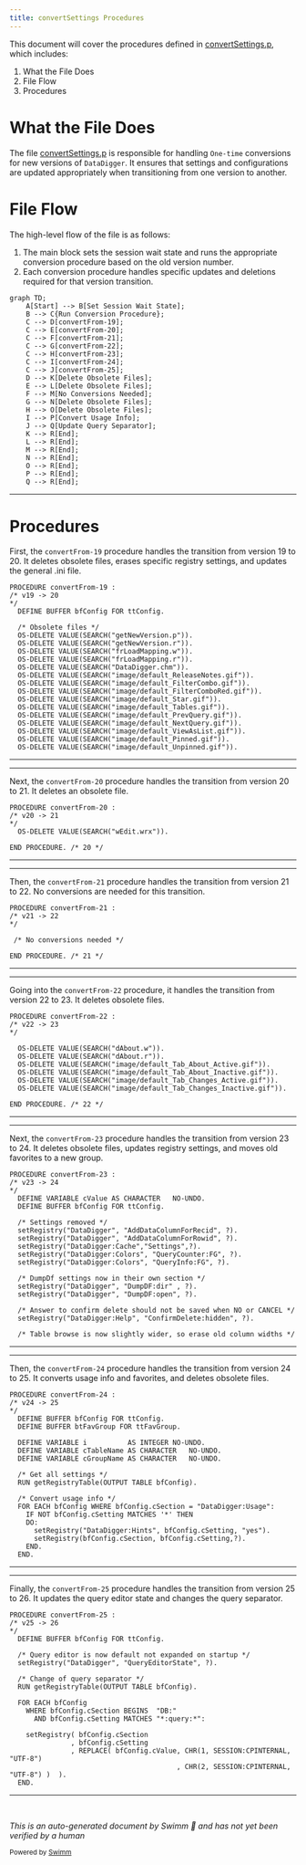 ```yaml
---
title: convertSettings Procedures
---
```

This document will cover the procedures defined in <SwmPath>[convertSettings.p](convertSettings.p)</SwmPath>, which includes:

1. What the File Does
2. File Flow
3. Procedures

# What the File Does

The file <SwmPath>[convertSettings.p](convertSettings.p)</SwmPath> is responsible for handling <SwmToken path="convertSettings.p" pos="6:3:5" line-data=" *  One-time conversions for new versions of DataDigger">`One-time`</SwmToken> conversions for new versions of <SwmToken path="convertSettings.p" pos="88:10:10" line-data="  OS-DELETE VALUE(SEARCH(&quot;DataDigger.chm&quot;)).">`DataDigger`</SwmToken>. It ensures that settings and configurations are updated appropriately when transitioning from one version to another.

# File Flow

The high-level flow of the file is as follows:

1. The main block sets the session wait state and runs the appropriate conversion procedure based on the old version number.
2. Each conversion procedure handles specific updates and deletions required for that version transition.

```mermaid
graph TD;
    A[Start] --> B[Set Session Wait State];
    B --> C{Run Conversion Procedure};
    C --> D[convertFrom-19];
    C --> E[convertFrom-20];
    C --> F[convertFrom-21];
    C --> G[convertFrom-22];
    C --> H[convertFrom-23];
    C --> I[convertFrom-24];
    C --> J[convertFrom-25];
    D --> K[Delete Obsolete Files];
    E --> L[Delete Obsolete Files];
    F --> M[No Conversions Needed];
    G --> N[Delete Obsolete Files];
    H --> O[Delete Obsolete Files];
    I --> P[Convert Usage Info];
    J --> Q[Update Query Separator];
    K --> R[End];
    L --> R[End];
    M --> R[End];
    N --> R[End];
    O --> R[End];
    P --> R[End];
    Q --> R[End];
```

<SwmSnippet path="/convertSettings.p" line="78">

---

# Procedures

First, the <SwmToken path="convertSettings.p" pos="78:2:4" line-data="PROCEDURE convertFrom-19 :">`convertFrom-19`</SwmToken> procedure handles the transition from version 19 to 20. It deletes obsolete files, erases specific registry settings, and updates the general .ini file.

```openedge abl
PROCEDURE convertFrom-19 :
/* v19 -> 20
*/
  DEFINE BUFFER bfConfig FOR ttConfig.

  /* Obsolete files */
  OS-DELETE VALUE(SEARCH("getNewVersion.p")).
  OS-DELETE VALUE(SEARCH("getNewVersion.r")).
  OS-DELETE VALUE(SEARCH("frLoadMapping.w")).
  OS-DELETE VALUE(SEARCH("frLoadMapping.r")).
  OS-DELETE VALUE(SEARCH("DataDigger.chm")).
  OS-DELETE VALUE(SEARCH("image/default_ReleaseNotes.gif")).
  OS-DELETE VALUE(SEARCH("image/default_FilterCombo.gif")).
  OS-DELETE VALUE(SEARCH("image/default_FilterComboRed.gif")).
  OS-DELETE VALUE(SEARCH("image/default_Star.gif")).
  OS-DELETE VALUE(SEARCH("image/default_Tables.gif")).
  OS-DELETE VALUE(SEARCH("image/default_PrevQuery.gif")).
  OS-DELETE VALUE(SEARCH("image/default_NextQuery.gif")).
  OS-DELETE VALUE(SEARCH("image/default_ViewAsList.gif")).
  OS-DELETE VALUE(SEARCH("image/default_Pinned.gif")).
  OS-DELETE VALUE(SEARCH("image/default_Unpinned.gif")).
```

---

</SwmSnippet>

<SwmSnippet path="/convertSettings.p" line="139">

---

Next, the <SwmToken path="convertSettings.p" pos="139:2:4" line-data="PROCEDURE convertFrom-20 :">`convertFrom-20`</SwmToken> procedure handles the transition from version 20 to 21. It deletes an obsolete file.

```openedge abl
PROCEDURE convertFrom-20 :
/* v20 -> 21
*/
  OS-DELETE VALUE(SEARCH("wEdit.wrx")).

END PROCEDURE. /* 20 */
```

---

</SwmSnippet>

<SwmSnippet path="/convertSettings.p" line="154">

---

Then, the <SwmToken path="convertSettings.p" pos="154:2:4" line-data="PROCEDURE convertFrom-21 :">`convertFrom-21`</SwmToken> procedure handles the transition from version 21 to 22. No conversions are needed for this transition.

```openedge abl
PROCEDURE convertFrom-21 :
/* v21 -> 22
*/
 
 /* No conversions needed */

END PROCEDURE. /* 21 */
```

---

</SwmSnippet>

<SwmSnippet path="/convertSettings.p" line="170">

---

Going into the <SwmToken path="convertSettings.p" pos="170:2:4" line-data="PROCEDURE convertFrom-22 :">`convertFrom-22`</SwmToken> procedure, it handles the transition from version 22 to 23. It deletes obsolete files.

```openedge abl
PROCEDURE convertFrom-22 :
/* v22 -> 23
*/

  OS-DELETE VALUE(SEARCH("dAbout.w")).
  OS-DELETE VALUE(SEARCH("dAbout.r")).
  OS-DELETE VALUE(SEARCH("image/default_Tab_About_Active.gif")).
  OS-DELETE VALUE(SEARCH("image/default_Tab_About_Inactive.gif")).
  OS-DELETE VALUE(SEARCH("image/default_Tab_Changes_Active.gif")).
  OS-DELETE VALUE(SEARCH("image/default_Tab_Changes_Inactive.gif")).

END PROCEDURE. /* 22 */
```

---

</SwmSnippet>

<SwmSnippet path="/convertSettings.p" line="191">

---

Next, the <SwmToken path="convertSettings.p" pos="191:2:4" line-data="PROCEDURE convertFrom-23 :">`convertFrom-23`</SwmToken> procedure handles the transition from version 23 to 24. It deletes obsolete files, updates registry settings, and moves old favorites to a new group.

```openedge abl
PROCEDURE convertFrom-23 :
/* v23 -> 24
*/
  DEFINE VARIABLE cValue AS CHARACTER   NO-UNDO.
  DEFINE BUFFER bfConfig FOR ttConfig.

  /* Settings removed */
  setRegistry("DataDigger", "AddDataColumnForRecid", ?).
  setRegistry("DataDigger", "AddDataColumnForRowid", ?).
  setRegistry("DataDigger:Cache","Settings",?).
  setRegistry("DataDigger:Colors", "QueryCounter:FG", ?).
  setRegistry("DataDigger:Colors", "QueryInfo:FG", ?).

  /* DumpDf settings now in their own section */
  setRegistry("DataDigger", "DumpDF:dir" , ?).
  setRegistry("DataDigger", "DumpDF:open", ?).

  /* Answer to confirm delete should not be saved when NO or CANCEL */
  setRegistry("DataDigger:Help", "ConfirmDelete:hidden", ?).

  /* Table browse is now slightly wider, so erase old column widths */
```

---

</SwmSnippet>

<SwmSnippet path="/convertSettings.p" line="314">

---

Then, the <SwmToken path="convertSettings.p" pos="314:2:4" line-data="PROCEDURE convertFrom-24 :">`convertFrom-24`</SwmToken> procedure handles the transition from version 24 to 25. It converts usage info and favorites, and deletes obsolete files.

```openedge abl
PROCEDURE convertFrom-24 :
/* v24 -> 25
*/
  DEFINE BUFFER bfConfig FOR ttConfig.
  DEFINE BUFFER btFavGroup FOR ttFavGroup.

  DEFINE VARIABLE i          AS INTEGER NO-UNDO.
  DEFINE VARIABLE cTableName AS CHARACTER   NO-UNDO.
  DEFINE VARIABLE cGroupName AS CHARACTER   NO-UNDO.

  /* Get all settings */
  RUN getRegistryTable(OUTPUT TABLE bfConfig).

  /* Convert usage info */
  FOR EACH bfConfig WHERE bfConfig.cSection = "DataDigger:Usage":
    IF NOT bfConfig.cSetting MATCHES '*' THEN
    DO:
      setRegistry("DataDigger:Hints", bfConfig.cSetting, "yes").
      setRegistry(bfConfig.cSection, bfConfig.cSetting,?).
    END.
  END.
```

---

</SwmSnippet>

<SwmSnippet path="/convertSettings.p" line="379">

---

Finally, the <SwmToken path="convertSettings.p" pos="379:2:4" line-data="PROCEDURE convertFrom-25 :">`convertFrom-25`</SwmToken> procedure handles the transition from version 25 to 26. It updates the query editor state and changes the query separator.

```openedge abl
PROCEDURE convertFrom-25 :
/* v25 -> 26
*/
  DEFINE BUFFER bfConfig FOR ttConfig.

  /* Query editor is now default not expanded on startup */
  setRegistry("DataDigger", "QueryEditorState", ?).

  /* Change of query separator */
  RUN getRegistryTable(OUTPUT TABLE bfConfig).

  FOR EACH bfConfig 
    WHERE bfConfig.cSection BEGINS  "DB:" 
      AND bfConfig.cSetting MATCHES "*:query:*":

    setRegistry( bfConfig.cSection
               , bfConfig.cSetting
               , REPLACE( bfConfig.cValue, CHR(1, SESSION:CPINTERNAL, "UTF-8")
                                         , CHR(2, SESSION:CPINTERNAL, "UTF-8") )  ).
  END.

```

---

</SwmSnippet>

&nbsp;

*This is an auto-generated document by Swimm 🌊 and has not yet been verified by a human*

<SwmMeta version="3.0.0" repo-id="Z2l0aHViJTNBJTNBRGF0YURpZ2dlciUzQSUzQVBBUFA5Mg==" repo-name="DataDigger"><sup>Powered by [Swimm](/)</sup></SwmMeta>
